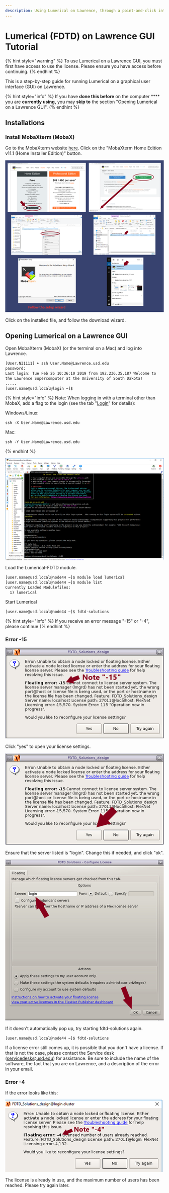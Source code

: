 ```yaml
---
description: Using Lumerical on Lawrence, through a point-and-click interface
---
```


# Lumerical (FDTD) on Lawrence GUI Tutorial

{% hint style="warning" %}
To use Lumerical on a Lawrence GUI, you must first have access to use the license.  Please ensure you have access before continuing.
{% endhint %}

This is a step-by-step guide for running Lumerical on a graphical user interface (GUI) on Lawrence.&#x20;

{% hint style="info" %}
If you have **done this before** on the computer **** you are **currently using,** you may **skip to** the section "Opening Lumerical on a Lawrence GUI".
{% endhint %}

## **Installations**

### Install MobaXterm (MobaX)

Go to the MobaXterm website [here](https://mobaxterm.mobatek.net/download-home-edition.html). Click on the "MobaXterm Home Edition v11.1 (Home Installer Edition)" button.

![](<../.gitbook/assets/screenshot-2-5 (3) (2) (2) (3) (4) (1).png>)

Click on the installed file, and follow the download wizard.

## Opening Lumerical on a Lawrence GUI

Open MobaXterm (MobaX) (or the terminal on a Mac) and log into Lawrence.

```
[User.NI1111] ➤ ssh User.Name@Lawrence.usd.edu
password: 
Last login: Tue Feb 26 10:36:10 2019 from 192.236.35.187 Welcome to the Lawrence Supercomputer at the University of South Dakota!
.....
[user.name@usd.local@login ~]$
```

{% hint style="info" %}
Note: When logging in with a terminal other than MobaX, add a flag to the login (see the tab "[Login](https://usdrcg.gitbook.io/docs/lawrence-hpc/login)" for details):

Windows/Linux:

```
ssh -X User.Name@Lawrence.usd.edu
```

Mac:

```
ssh -Y User.Name@Lawrence.usd.edu
```
{% endhint %}

![](../.gitbook/assets/screenshot-187.png)

Load the Lumerical-FDTD module.

```
[user.name@usd.local@node44 ~]$ module load lumerical
[user.name@usd.local@node44 ~]$ module list
Currently Loaded Modulefiles:
  1) lumerical
```

Start Lumerical

```
[user.name@usd.local@node44 ~]$ fdtd-solutions
```

{% hint style="info" %}
If you receive an error message "-15" or "-4", please continue
{% endhint %}

### Error -15

![](../.gitbook/assets/fdtd-error.png)

Click "yes" to open your license settings.

![](../.gitbook/assets/fdtd-error.b.png)

Ensure that the server listed is "login".  Change this if needed, and click "ok".

![](../.gitbook/assets/fdtderror2.png)

If it doesn't automatically pop up, try starting fdtd-solutions again.&#x20;

```
[user.name@usd.local@node44 ~]$ fdtd-solutions
```

&#x20;If a license error still comes up, it is possible that you don't have a license.  If that is not the case, please contact the Service desk (servicedesk@usd.edu) for assistance.  Be sure to include the name of the software, the fact that you are on Lawrence, and a description of the error in your email.

### Error -4

If the error looks like this:

![](../.gitbook/assets/screenshot-208.png)

The license is already in use, and the maximum number of users has been reached.  Please try again later.
